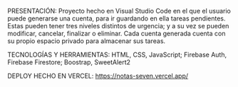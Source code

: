 PRESENTACIÓN: Proyecto hecho en Visual Studio Code en el que el usuario puede generarse una cuenta, para ir guardando en ella tareas pendientes. Estas pueden tener tres niveles distintos de urgencia; y a su vez se pueden modificar, cancelar, finalizar o eliminar. Cada cuenta generada cuenta con su propio espacio privado para almacenar sus tareas.

TECNOLOGÍAS Y HERRAMIENTAS: HTML, CSS, JavaScript; Firebase Auth, Firebase Firestore; Boostrap, SweetAlert2

DEPLOY HECHO EN VERCEL: https://notas-seven.vercel.app/
